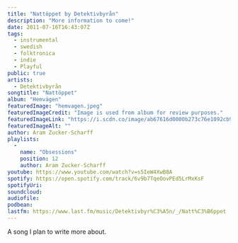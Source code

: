 ```yaml
---
title: "Nattöppet by Detektivbyrån"
description: "More information to come!"
date: 2011-07-16T16:43:07Z
tags:
  - instrumental
  - swedish
  - folktronica
  - indie
  - Playful
public: true
artists:
  - Detektivbyrån
songtitle: "Nattöppet"
album: "Hemvägen"
featuredImage: "hemvagen.jpeg"
featuredImageCredit: "Image is used from album for review purposes."
featuredImageLink: "https://i.scdn.co/image/ab67616d0000b273c76e1092cb97ffa5b7adaa89"
featuredImageAlt: ""
author: Aram Zucker-Scharff
playlists:
  -
    name: "Obsessions"
    position: 12
    author: Aram Zucker-Scharff
youtube: https://www.youtube.com/watch?v=s5IeW4XwB8A
spotify: https://open.spotify.com/track/6v9b7TqeOovPEd5LrMxKsF
spotifyUri: 
soundcloud:
audiofile:
podbean:
lastfm: https://www.last.fm/music/Detektivbyr%C3%A5n/_/Natt%C3%B6ppet
---
```


A song I plan to write more about.
		